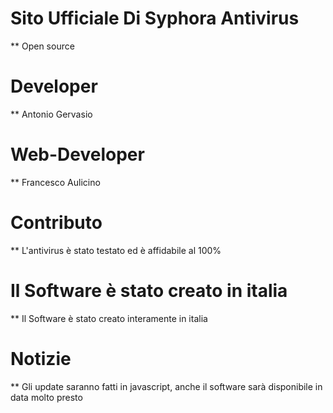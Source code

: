 # Sito Ufficiale Di Syphora Antivirus
** Open source
# Developer
** Antonio Gervasio
# Web-Developer
** Francesco Aulicino
# Contributo
** L'antivirus è stato testato ed è affidabile al 100%
# Il Software è stato creato in italia
** Il Software è stato creato interamente in italia
# Notizie
** Gli update saranno fatti in javascript, anche il software sarà disponibile in data molto presto
